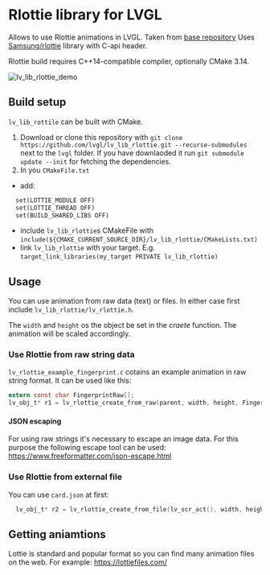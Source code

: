 # Rlottie library for LVGL
Allows to use Rlottie animations in LVGL. Taken from [base repository](https://github.com/ValentiWorkLearning/lv_rlottie)
Uses [Samsung/rlottie](https://github.com/Samsung/rlottie) library with C-api header.

Rlottie build requires C++14-compatible compiler, optionally CMake 3.14.

![lv_lib_rlottie_demo](https://github.com/lvgl/lv_lib_rlottie/raw/master/lv_rlottie.gif)

## Build setup
`lv_lib_rottile` can be built with CMake.

1. Download or clone this repository with `git clone https://github.com/lvgl/lv_lib_rlottie.git --recurse-submodules` next to the `lvgl` folder. If you have downlaoded it run `git submodule update --init` for fetching the dependencies.
2. In you `CMakeFile.txt`
  - add:
```makefile
  set(LOTTIE_MODULE OFF)
  set(LOTTIE_THREAD OFF)
  set(BUILD_SHARED_LIBS OFF)
```
  - include `lv_lib_rlottie`s CMakeFile with `include(${CMAKE_CURRENT_SOURCE_DIR}/lv_lib_rlottie/CMakeLists.txt)`
  - link `lv_lib_rlottie` with your target. E.g. `target_link_libraries(my_target PRIVATE lv_lib_rlottie)`

## Usage

You can use animation from raw data (text) or files. In either case first include `lv_lib_rlottie/lv_rlottie.h`.

The `width` and `height` os the object be set in the *craete* function. The animation will be scaled accordingly.
 
### Use Rlottie from raw string data

`lv_rlottie_example_fingerprint.c` cotains an example animation in raw string format. It can be used like this:

```c
extern const char FingerprintRaw[];
lv_obj_t* r1 = lv_rlottie_create_from_raw(parent, width, height, FingerprintRaw);
```
#### JSON escaping

For using raw strings it's necessary to escape an image data. For this purpose the following escape tool can be used:
https://www.freeformatter.com/json-escape.html


### Use Rlottie from external file

You can use `card.json` at first:

```c
  lv_obj_t* r2 = lv_rlottie_create_from_file(lv_scr_act(), width, height, "../lv_lib_rlottie/card.json");
```


## Getting aniamtions

Lottie is standard and popular format so you can find many animation files on the web.
For example: https://lottiefiles.com/ 
